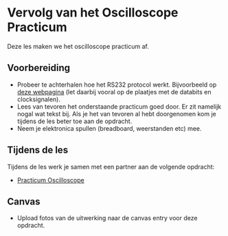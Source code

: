 # Vervolg van het Oscilloscope Practicum

Deze les maken we het oscilloscope practicum af.

## Voorbereiding

- Probeer te achterhalen hoe het RS232 protocol werkt. Bijvoorbeeld op [deze webpagina](https://circuitdigest.com/article/rs232-serial-communication-protocol-basics-specifications) (let daarbij vooral op de plaatjes met de databits en clocksignalen).
- Lees van tevoren het onderstaande practicum goed door. Er zit namelijk nogal wat tekst bij. Als je het van tevoren al hebt doorgenomen kom je tijdens de les beter toe aan de opdracht.
- Neem je elektronica spullen (breadboard, weerstanden etc) mee.

## Tijdens de les

Tijdens de les werk je samen met een partner aan de volgende opdracht:

- [Practicum Oscilloscope](../hardware-interfacing/basis-elektronica/oscilloscope/practicum-oscilloscope.md) 

## Canvas

- Upload fotos van de uitwerking naar de canvas entry voor deze opdracht.